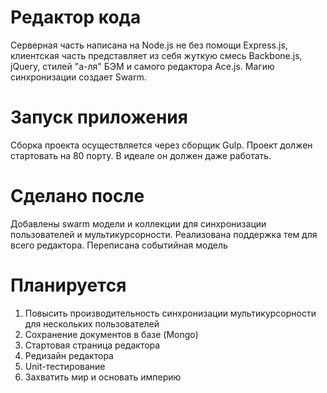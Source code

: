 Редактор кода
===============
Серверная часть написана на Node.js не без помощи Express.js, клиентская часть представляет из себя жуткую смесь Backbone.js, jQuery, стилей "а-ля" БЭМ и самого редактора Ace.js. Магию синхронизации создает Swarm.

Запуск приложения 
============
Сборка проекта осуществляется через сборщик Gulp. Проект должен стартовать на 80 порту. В идеале он должен даже работать.

Сделано после
============
Добавлены swarm модели и коллекции для синхронизации пользователей и мультикурсорности. 
Реализована поддержка тем для всего редактора. 
Переписана событийная модель

Планируется
============
1. Повысить производительность синхронизации мультикурсорности для нескольких пользователей
2. Сохранение документов в базе (Mongo)
3. Стартовая страница редактора
4. Редизайн редактора 
5. Unit-тестирование 
6. Захватить мир и основать империю


